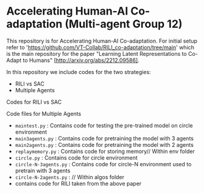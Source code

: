 # Accelerating Human-AI Co-adaptation (Multi-agent Group 12)

This repository is for Accelerating Human-AI Co-adaptation. For initial setup refer to 'https://github.com/VT-Collab/RILI_co-adaptation/tree/main' which is the main repository for the paper "Learning Latent Representations to Co-Adapt to Humans" [http://arxiv.org/abs/2212.09586].

In this repository we include codes for the two strategies:
- RILI vs SAC
- Multiple Agents

Codes for RILI vs SAC 


Code files for Multiple Agents
- `maintest.py` : Contains code for testing the pre-trained model on circle environment
- `main3agents.py` : Contains code for pretraining the model with 3 agents
- `main2agents.py` : Contains code for pretraining the model with 2 agents
- `replaymemory.py` : Contains code for storing memory//
Within env folder
- `circle.py` : Contains code for circle environment
- `circle-N-3agents.py` : Contains code for circle-N environment used to pretrain with 3 agents
- `circle-N-2agents.py` :   //
Within algos folder
- contains code for RILI taken from the above paper

